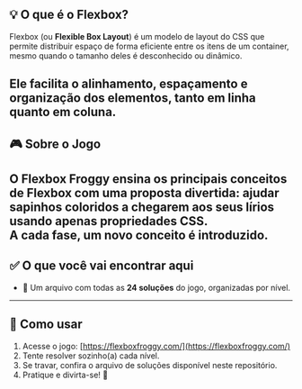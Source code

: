 ## 💡 O que é o Flexbox?

Flexbox (ou **Flexible Box Layout**) é um modelo de layout do CSS que permite distribuir espaço de forma eficiente entre os itens de um container, mesmo quando o tamanho deles é desconhecido ou dinâmico.

Ele facilita o alinhamento, espaçamento e organização dos elementos, tanto em linha quanto em coluna.
---
## 🎮 Sobre o Jogo

O **Flexbox Froggy** ensina os principais conceitos de Flexbox com uma proposta divertida: ajudar sapinhos coloridos a chegarem aos seus lírios usando apenas propriedades CSS.  
A cada fase, um novo conceito é introduzido.
---

## ✅ O que você vai encontrar aqui

- 📄 Um arquivo com todas as **24 soluções** do jogo, organizadas por nível.
---
## 📂 Como usar

1. Acesse o jogo: [https://flexboxfroggy.com/](https://flexboxfroggy.com/)
2. Tente resolver sozinho(a) cada nível.
3. Se travar, confira o arquivo de soluções disponível neste repositório.
4. Pratique e divirta-se! 🚀
